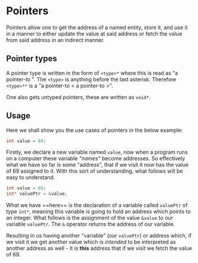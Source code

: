 Pointers
========

Pointers allow one to get the address of a named entity, store it, and use
it in a manner to either update the value at said address or fetch
the value from said address in an indirect manner.

## Pointer types

A pointer type is written in the form of `<type>*` where this is read as "a pointer-to <type>". The `<type>` is anything before the last asterisk. Therefore `<type>**` is a "a pointer-to < a pointer-to <type>>".

One also gets untyped pointers, these are written as `void*`.

## Usage

Here we shall show you the use cases of pointers in the below example:

```d linenums="1"
int value = 69;
```

Firstly, we declare a new variable named `value`, now when a program runs on a computer these variable _"names"_ become addresses. So effectively what we have so far is some "address", that if we visit it now has the value of 69 assigned to it. With this sort of understanding, what follows will be easy to understand.

```d linenums="1" hl_lines="2"
int value = 69;
int* valuePtr = &value;
```

What we have ==here== is the declaration of a variable called `valuePtr` of type `int*`, meaning this variable is going to hold an address which points to an integer. What follows is the assignment of the value `&value` to our variable `valuePtr`. The `&` operator returns the address of our variable.

Resulting in us having another "variable" (our `valuePtr`) or address which, if we visit it we get another value which is _intended_ to be interpreted as another address as well - it is **this** address that if we visit we fetch the value of 69.